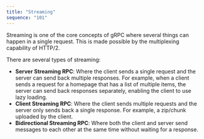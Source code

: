 ```yaml
---
title: "Streaming"
sequence: "101"
---
```


Streaming is one of the core concepts of gRPC where several things can happen in a single request.
This is made possible by the multiplexing capability of HTTP/2.

There are several types of streaming:

- **Server Streaming RPC**: Where the client sends a single request and the server can send back multiple responses.
  For example, when a client sends a request for a homepage that has a list of multiple items,
  the server can send back responses separately, enabling the client to use lazy loading.
- **Client Streaming RPC**: Where the client sends multiple requests and the server only sends back a single response.
  For example, a zip/chunk uploaded by the client.
- **Bidirectional Streaming RPC**: Where both the client and server send messages to each other at the same time
  without waiting for a response.

